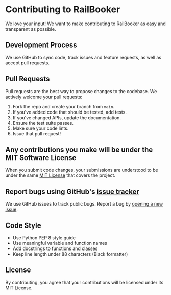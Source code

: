 # Contributing to RailBooker

We love your input! We want to make contributing to RailBooker as easy and transparent as possible.

## Development Process

We use GitHub to sync code, track issues and feature requests, as well as accept pull requests.

## Pull Requests

Pull requests are the best way to propose changes to the codebase. We actively welcome your pull requests:

1. Fork the repo and create your branch from `main`.
2. If you've added code that should be tested, add tests.
3. If you've changed APIs, update the documentation.
4. Ensure the test suite passes.
5. Make sure your code lints.
6. Issue that pull request!

## Any contributions you make will be under the MIT Software License

When you submit code changes, your submissions are understood to be under the same [MIT License](http://choosealicense.com/licenses/mit/) that covers the project.

## Report bugs using GitHub's [issue tracker](https://github.com/flexmindinnovations/railbook/issues)

We use GitHub issues to track public bugs. Report a bug by [opening a new issue](https://github.com/flexmindinnovations/railbook/issues/new).

## Code Style

* Use Python PEP 8 style guide
* Use meaningful variable and function names
* Add docstrings to functions and classes
* Keep line length under 88 characters (Black formatter)

## License

By contributing, you agree that your contributions will be licensed under its MIT License.
